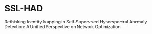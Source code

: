 # SSL-HAD
Rethinking Identity Mapping in Self-Supervised Hyperspectral Anomaly Detection: A Unified Perspective on Network Optimization
